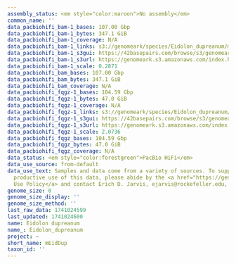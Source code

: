 ```yaml
---
assembly_status: <em style="color:maroon">No assembly</em>
common_name: ''
data_pacbiohifi_bam-1_bases: 107.00 Gbp
data_pacbiohifi_bam-1_bytes: 347.1 GiB
data_pacbiohifi_bam-1_coverage: N/A
data_pacbiohifi_bam-1_links: s3://genomeark/species/Eidolon_dupreanum/mEidDup1/genomic_data/pacbio_hifi/<br>
data_pacbiohifi_bam-1_s3gui: https://42basepairs.com/browse/s3/genomeark/species/Eidolon_dupreanum/mEidDup1/genomic_data/pacbio_hifi/
data_pacbiohifi_bam-1_s3url: https://genomeark.s3.amazonaws.com/index.html?prefix=species/Eidolon_dupreanum/mEidDup1/genomic_data/pacbio_hifi/
data_pacbiohifi_bam-1_scale: 0.2871
data_pacbiohifi_bam_bases: 107.00 Gbp
data_pacbiohifi_bam_bytes: 347.1 GiB
data_pacbiohifi_bam_coverage: N/A
data_pacbiohifi_fqgz-1_bases: 104.59 Gbp
data_pacbiohifi_fqgz-1_bytes: 47.0 GiB
data_pacbiohifi_fqgz-1_coverage: N/A
data_pacbiohifi_fqgz-1_links: s3://genomeark/species/Eidolon_dupreanum/mEidDup1/genomic_data/pacbio_hifi/<br>
data_pacbiohifi_fqgz-1_s3gui: https://42basepairs.com/browse/s3/genomeark/species/Eidolon_dupreanum/mEidDup1/genomic_data/pacbio_hifi/
data_pacbiohifi_fqgz-1_s3url: https://genomeark.s3.amazonaws.com/index.html?prefix=species/Eidolon_dupreanum/mEidDup1/genomic_data/pacbio_hifi/
data_pacbiohifi_fqgz-1_scale: 2.0736
data_pacbiohifi_fqgz_bases: 104.59 Gbp
data_pacbiohifi_fqgz_bytes: 47.0 GiB
data_pacbiohifi_fqgz_coverage: N/A
data_status: <em style="color:forestgreen">PacBio HiFi</em>
data_use_source: from-default
data_use_text: Samples and data come from a variety of sources. To support fair and
  productive use of this data, please abide by the <a href="https://genome10k.soe.ucsc.edu/data-use-policies/">Data
  Use Policy</a> and contact Erich D. Jarvis, ejarvis@rockefeller.edu, with any questions.
genome_size: 0
genome_size_display: ''
genome_size_method: ''
last_raw_data: 1741024599
last_updated: 1741024600
name: Eidolon dupreanum
name_: Eidolon_dupreanum
project: ~
short_name: mEidDup
taxon_id: ''
---
```

